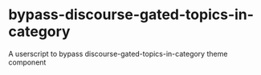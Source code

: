 # bypass-discourse-gated-topics-in-category
A userscript to bypass discourse-gated-topics-in-category theme component
